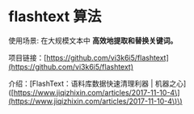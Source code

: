 # flashtext 算法

使用场景: 在大规模文本中 **高效地提取和替换关键词。**

项目链接：[https://github.com/vi3k6i5/flashtext](https://github.com/vi3k6i5/flashtext)

介绍：\[FlashText：语料库数据快速清理利器 \| 机器之心\]\([https://www.jiqizhixin.com/articles/2017-11-10-4\](https://www.jiqizhixin.com/articles/2017-11-10-4\)\)

